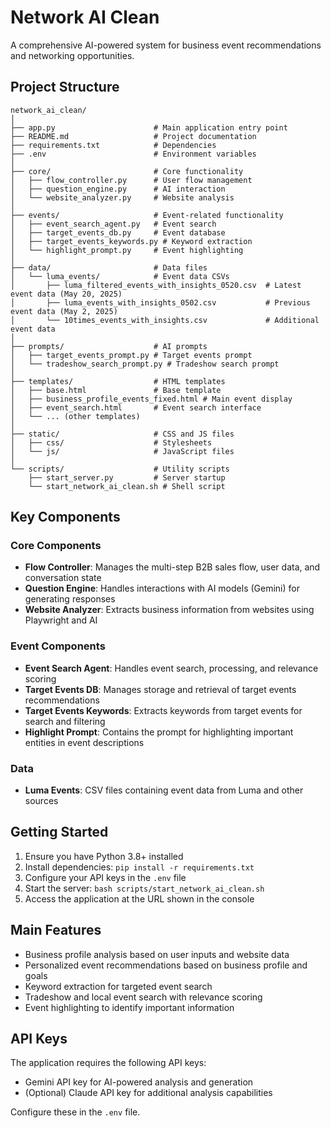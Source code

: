 # Network AI Clean

A comprehensive AI-powered system for business event recommendations and networking opportunities.

## Project Structure

```
network_ai_clean/
│
├── app.py                      # Main application entry point
├── README.md                   # Project documentation
├── requirements.txt            # Dependencies
├── .env                        # Environment variables
│
├── core/                       # Core functionality
│   ├── flow_controller.py      # User flow management
│   ├── question_engine.py      # AI interaction
│   └── website_analyzer.py     # Website analysis
│
├── events/                     # Event-related functionality
│   ├── event_search_agent.py   # Event search
│   ├── target_events_db.py     # Event database
│   ├── target_events_keywords.py # Keyword extraction
│   └── highlight_prompt.py     # Event highlighting
│
├── data/                       # Data files
│   └── luma_events/            # Event data CSVs
│       ├── luma_filtered_events_with_insights_0520.csv  # Latest event data (May 20, 2025)
│       ├── luma_events_with_insights_0502.csv           # Previous event data (May 2, 2025)
│       └── 10times_events_with_insights.csv             # Additional event data
│
├── prompts/                    # AI prompts
│   ├── target_events_prompt.py # Target events prompt
│   └── tradeshow_search_prompt.py # Tradeshow search prompt
│
├── templates/                  # HTML templates
│   ├── base.html               # Base template
│   ├── business_profile_events_fixed.html # Main event display
│   ├── event_search.html       # Event search interface
│   └── ... (other templates)
│
├── static/                     # CSS and JS files
│   ├── css/                    # Stylesheets
│   └── js/                     # JavaScript files
│
└── scripts/                    # Utility scripts
    ├── start_server.py         # Server startup
    └── start_network_ai_clean.sh # Shell script
```

## Key Components

### Core Components

- **Flow Controller**: Manages the multi-step B2B sales flow, user data, and conversation state
- **Question Engine**: Handles interactions with AI models (Gemini) for generating responses
- **Website Analyzer**: Extracts business information from websites using Playwright and AI

### Event Components

- **Event Search Agent**: Handles event search, processing, and relevance scoring
- **Target Events DB**: Manages storage and retrieval of target events recommendations
- **Target Events Keywords**: Extracts keywords from target events for search and filtering
- **Highlight Prompt**: Contains the prompt for highlighting important entities in event descriptions

### Data

- **Luma Events**: CSV files containing event data from Luma and other sources

## Getting Started

1. Ensure you have Python 3.8+ installed
2. Install dependencies: `pip install -r requirements.txt`
3. Configure your API keys in the `.env` file
4. Start the server: `bash scripts/start_network_ai_clean.sh`
5. Access the application at the URL shown in the console

## Main Features

- Business profile analysis based on user inputs and website data
- Personalized event recommendations based on business profile and goals
- Keyword extraction for targeted event search
- Tradeshow and local event search with relevance scoring
- Event highlighting to identify important information

## API Keys

The application requires the following API keys:
- Gemini API key for AI-powered analysis and generation
- (Optional) Claude API key for additional analysis capabilities

Configure these in the `.env` file.
